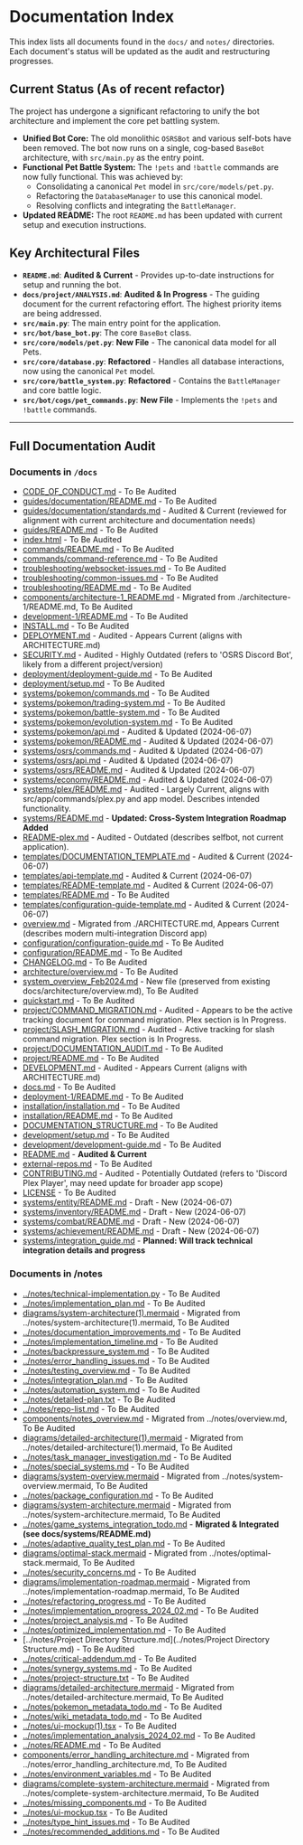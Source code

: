 # Documentation Index

This index lists all documents found in the `docs/` and `notes/` directories. Each document's status will be updated as the audit and restructuring progresses.

## Current Status (As of recent refactor)

The project has undergone a significant refactoring to unify the bot architecture and implement the core pet battling system.

- **Unified Bot Core:** The old monolithic `OSRSBot` and various self-bots have been removed. The bot now runs on a single, cog-based `BaseBot` architecture, with `src/main.py` as the entry point.
- **Functional Pet Battle System:** The `!pets` and `!battle` commands are now fully functional. This was achieved by:
    - Consolidating a canonical `Pet` model in `src/core/models/pet.py`.
    - Refactoring the `DatabaseManager` to use this canonical model.
    - Resolving conflicts and integrating the `BattleManager`.
- **Updated README:** The root `README.md` has been updated with current setup and execution instructions.

## Key Architectural Files

- **`README.md`**: **Audited & Current** - Provides up-to-date instructions for setup and running the bot.
- **`docs/project/ANALYSIS.md`**: **Audited & In Progress** - The guiding document for the current refactoring effort. The highest priority items are being addressed.
- **`src/main.py`**: The main entry point for the application.
- **`src/bot/base_bot.py`**: The core `BaseBot` class.
- **`src/core/models/pet.py`**: **New File** - The canonical data model for all Pets.
- **`src/core/database.py`**: **Refactored** - Handles all database interactions, now using the canonical `Pet` model.
- **`src/core/battle_system.py`**: **Refactored** - Contains the `BattleManager` and core battle logic.
- **`src/bot/cogs/pet_commands.py`**: **New File** - Implements the `!pets` and `!battle` commands.

---

## Full Documentation Audit

### Documents in `/docs`
- [CODE_OF_CONDUCT.md](./CODE_OF_CONDUCT.md) - To Be Audited
- [guides/documentation/README.md](./guides/documentation/README.md) - To Be Audited
- [guides/documentation/standards.md](./guides/documentation/standards.md) - Audited & Current (reviewed for alignment with current architecture and documentation needs)
- [guides/README.md](./guides/README.md) - To Be Audited
- [index.html](./index.html) - To Be Audited
- [commands/README.md](./commands/README.md) - To Be Audited
- [commands/command-reference.md](./commands/command-reference.md) - To Be Audited
- [troubleshooting/websocket-issues.md](./troubleshooting/websocket-issues.md) - To Be Audited
- [troubleshooting/common-issues.md](./troubleshooting/common-issues.md) - To Be Audited
- [troubleshooting/README.md](./troubleshooting/README.md) - To Be Audited
- [components/architecture-1_README.md](./architecture/components/architecture-1_README.md) - Migrated from ./architecture-1/README.md, To Be Audited
- [development-1/README.md](./development-1/README.md) - To Be Audited
- [INSTALL.md](./INSTALL.md) - To Be Audited
- [DEPLOYMENT.md](./DEPLOYMENT.md) - Audited - Appears Current (aligns with ARCHITECTURE.md)
- [SECURITY.md](./SECURITY.md) - Audited - Highly Outdated (refers to 'OSRS Discord Bot', likely from a different project/version)
- [deployment/deployment-guide.md](./deployment/deployment-guide.md) - To Be Audited
- [deployment/setup.md](./deployment/setup.md) - To Be Audited
- [systems/pokemon/commands.md](./systems/pokemon/commands.md) - To Be Audited
- [systems/pokemon/trading-system.md](./systems/pokemon/trading-system.md) - To Be Audited
- [systems/pokemon/battle-system.md](./systems/pokemon/battle-system.md) - To Be Audited
- [systems/pokemon/evolution-system.md](./systems/pokemon/evolution-system.md) - To Be Audited
- [systems/pokemon/api.md](./systems/pokemon/api.md) - Audited & Updated (2024-06-07)
- [systems/pokemon/README.md](./systems/pokemon/README.md) - Audited & Updated (2024-06-07)
- [systems/osrs/commands.md](./systems/osrs/commands.md) - Audited & Updated (2024-06-07)
- [systems/osrs/api.md](./systems/osrs/api.md) - Audited & Updated (2024-06-07)
- [systems/osrs/README.md](./systems/osrs/README.md) - Audited & Updated (2024-06-07)
- [systems/economy/README.md](./systems/economy/README.md) - Audited & Updated (2024-06-07)
- [systems/plex/README.md](./systems/plex/README.md) - Audited - Largely Current, aligns with src/app/commands/plex.py and app model. Describes intended functionality.
- [systems/README.md](./systems/README.md) - **Updated: Cross-System Integration Roadmap Added**
- [README-plex.md](./README-plex.md) - Audited - Outdated (describes selfbot, not current application).
- [templates/DOCUMENTATION_TEMPLATE.md](./templates/DOCUMENTATION_TEMPLATE.md) - Audited & Current (2024-06-07)
- [templates/api-template.md](./templates/api-template.md) - Audited & Current (2024-06-07)
- [templates/README-template.md](./templates/README-template.md) - Audited & Current (2024-06-07)
- [templates/README.md](./templates/README.md) - To Be Audited
- [templates/configuration-guide-template.md](./templates/configuration-guide-template.md) - Audited & Current (2024-06-07)
- [overview.md](./architecture/overview.md) - Migrated from ./ARCHITECTURE.md, Appears Current (describes modern multi-integration Discord app)
- [configuration/configuration-guide.md](./configuration/configuration-guide.md) - To Be Audited
- [configuration/README.md](./configuration/README.md) - To Be Audited
- [CHANGELOG.md](./CHANGELOG.md) - To Be Audited
- [architecture/overview.md](./architecture/overview.md) - To Be Audited
- [system_overview_Feb2024.md](./architecture/system_overview_Feb2024.md) - New file (preserved from existing docs/architecture/overview.md), To Be Audited
- [quickstart.md](./quickstart.md) - To Be Audited
- [project/COMMAND_MIGRATION.md](./project/COMMAND_MIGRATION.md) - Audited - Appears to be the active tracking document for command migration. Plex section is In Progress.
- [project/SLASH_MIGRATION.md](./project/SLASH_MIGRATION.md) - Audited - Active tracking for slash command migration. Plex section is In Progress.
- [project/DOCUMENTATION_AUDIT.md](./project/DOCUMENTATION_AUDIT.md) - To Be Audited
- [project/README.md](./project/README.md) - To Be Audited
- [DEVELOPMENT.md](./DEVELOPMENT.md) - Audited - Appears Current (aligns with ARCHITECTURE.md)
- [docs.md](./docs.md) - To Be Audited
- [deployment-1/README.md](./deployment-1/README.md) - To Be Audited
- [installation/installation.md](./installation/installation.md) - To Be Audited
- [installation/README.md](./installation/README.md) - To Be Audited
- [DOCUMENTATION_STRUCTURE.md](./DOCUMENTATION_STRUCTURE.md) - To Be Audited
- [development/setup.md](./development/setup.md) - To Be Audited
- [development/development-guide.md](./development/development-guide.md) - To Be Audited
- [README.md](./README.md) - **Audited & Current**
- [external-repos.md](./external-repos.md) - To Be Audited
- [CONTRIBUTING.md](./CONTRIBUTING.md) - Audited - Potentially Outdated (refers to 'Discord Plex Player', may need update for broader app scope)
- [LICENSE](./LICENSE) - To Be Audited
- [systems/entity/README.md](./systems/entity/README.md) - Draft - New (2024-06-07)
- [systems/inventory/README.md](./systems/inventory/README.md) - Draft - New (2024-06-07)
- [systems/combat/README.md](./systems/combat/README.md) - Draft - New (2024-06-07)
- [systems/achievement/README.md](./systems/achievement/README.md) - Draft - New (2024-06-07)
- [systems/integration_guide.md](./systems/integration_guide.md) - **Planned: Will track technical integration details and progress**

### Documents in /notes
- [../notes/technical-implementation.py](../notes/technical-implementation.py) - To Be Audited
- [../notes/implementation_plan.md](../notes/implementation_plan.md) - To Be Audited
- [diagrams/system-architecture(1).mermaid](./architecture/diagrams/system-architecture(1).mermaid) - Migrated from ../notes/system-architecture(1).mermaid, To Be Audited
- [../notes/documentation_improvements.md](../notes/documentation_improvements.md) - To Be Audited
- [../notes/implementation_timeline.md](../notes/implementation_timeline.md) - To Be Audited
- [../notes/backpressure_system.md](../notes/backpressure_system.md) - To Be Audited
- [../notes/error_handling_issues.md](../notes/error_handling_issues.md) - To Be Audited
- [../notes/testing_overview.md](../notes/testing_overview.md) - To Be Audited
- [../notes/integration_plan.md](../notes/integration_plan.md) - To Be Audited
- [../notes/automation_system.md](../notes/automation_system.md) - To Be Audited
- [../notes/detailed-plan.txt](../notes/detailed-plan.txt) - To Be Audited
- [../notes/repo-list.md](../notes/repo-list.md) - To Be Audited
- [components/notes_overview.md](./architecture/components/notes_overview.md) - Migrated from ../notes/overview.md, To Be Audited
- [diagrams/detailed-architecture(1).mermaid](./architecture/diagrams/detailed-architecture(1).mermaid) - Migrated from ../notes/detailed-architecture(1).mermaid, To Be Audited
- [../notes/task_manager_investigation.md](../notes/task_manager_investigation.md) - To Be Audited
- [../notes/special_systems.md](../notes/special_systems.md) - To Be Audited
- [diagrams/system-overview.mermaid](./architecture/diagrams/system-overview.mermaid) - Migrated from ../notes/system-overview.mermaid, To Be Audited
- [../notes/package_configuration.md](../notes/package_configuration.md) - To Be Audited
- [diagrams/system-architecture.mermaid](./architecture/diagrams/system-architecture.mermaid) - Migrated from ../notes/system-architecture.mermaid, To Be Audited
- [../notes/game_systems_integration_todo.md](../notes/game_systems_integration_todo.md) - **Migrated & Integrated (see docs/systems/README.md)**
- [../notes/adaptive_quality_test_plan.md](../notes/adaptive_quality_test_plan.md) - To Be Audited
- [diagrams/optimal-stack.mermaid](./architecture/diagrams/optimal-stack.mermaid) - Migrated from ../notes/optimal-stack.mermaid, To Be Audited
- [../notes/security_concerns.md](../notes/security_concerns.md) - To Be Audited
- [diagrams/implementation-roadmap.mermaid](./architecture/diagrams/implementation-roadmap.mermaid) - Migrated from ../notes/implementation-roadmap.mermaid, To Be Audited
- [../notes/refactoring_progress.md](../notes/refactoring_progress.md) - To Be Audited
- [../notes/implementation_progress_2024_02.md](../notes/implementation_progress_2024_02.md) - To Be Audited
- [../notes/project_analysis.md](../notes/project_analysis.md) - To Be Audited
- [../notes/optimized_implementation.md](../notes/optimized_implementation.md) - To Be Audited
- [../notes/Project Directory Structure.md](../notes/Project Directory Structure.md) - To Be Audited
- [../notes/critical-addendum.md](../notes/critical-addendum.md) - To Be Audited
- [../notes/synergy_systems.md](../notes/synergy_systems.md) - To Be Audited
- [../notes/project-structure.txt](../notes/project-structure.txt) - To Be Audited
- [diagrams/detailed-architecture.mermaid](./architecture/diagrams/detailed-architecture.mermaid) - Migrated from ../notes/detailed-architecture.mermaid, To Be Audited
- [../notes/pokemon_metadata_todo.md](../notes/pokemon_metadata_todo.md) - To Be Audited
- [../notes/wiki_metadata_todo.md](../notes/wiki_metadata_todo.md) - To Be Audited
- [../notes/ui-mockup(1).tsx](../notes/ui-mockup(1).tsx) - To Be Audited
- [../notes/implementation_analysis_2024_02.md](../notes/implementation_analysis_2024_02.md) - To Be Audited
- [../notes/README.md](../notes/README.md) - To Be Audited
- [components/error_handling_architecture.md](./architecture/components/error_handling_architecture.md) - Migrated from ../notes/error_handling_architecture.md, To Be Audited
- [../notes/environment_variables.md](../notes/environment_variables.md) - To Be Audited
- [diagrams/complete-system-architecture.mermaid](./architecture/diagrams/complete-system-architecture.mermaid) - Migrated from ../notes/complete-system-architecture.mermaid, To Be Audited
- [../notes/missing_components.md](../notes/missing_components.md) - To Be Audited
- [../notes/ui-mockup.tsx](../notes/ui-mockup.tsx) - To Be Audited
- [../notes/type_hint_issues.md](../notes/type_hint_issues.md) - To Be Audited
- [../notes/recommended_additions.md](../notes/recommended_additions.md) - To Be Audited

